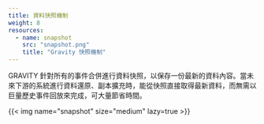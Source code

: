 ```yaml
---
title: 資料快照機制
weight: 8
resources:
  - name: snapshot
    src: "snapshot.png"
    title: "Gravity 快照機制"
---
```


GRAVITY 針對所有的事件合併進行資料快照，以保存一份最新的資料內容。當未來下游的系統進行資料還原、副本擴充時，能從快照直接取得最新資料，而無需以巨量歷史事件回放來完成，可大量節省時間。

{{< img name="snapshot" size="medium" lazy=true >}}
